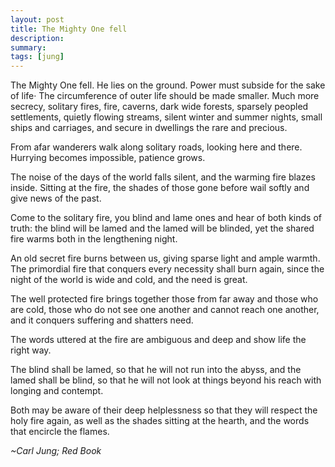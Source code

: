 ```yaml
---
layout: post
title: The Mighty One fell
description: 
summary: 
tags: [jung]
---
```


The Mighty One feIl. He lies on the ground.
Power must subside for the sake of life·
The circumference of outer life should be made smaller.
Much more secrecy, solitary fires, fire, caverns, dark wide forests, sparsely peopled settlements, quietly flowing streams, silent winter and summer nights,
small ships and carriages, and secure in dwellings the rare and precious.

From afar wanderers walk along solitary roads, looking here and there.
Hurrying becomes impossible, patience grows.

The noise of the days of the world falls silent, and the warming
fire blazes inside.
Sitting at the fire, the shades of those gone before wail softly and give news
of the past.

Come to the solitary fire, you blind and lame ones and hear of both kinds
of truth: the blind will be lamed and the lamed will be blinded, yet the shared
fire warms both in the lengthening night.

An old secret fire burns between us, giving sparse light and ample warmth.
The primordial fire that conquers every necessity shall burn again, since
the night of the world is wide and cold, and the need is great.

The well protected fire brings together those from far away and those who
are cold, those who do not see one another and cannot reach one another, and
it conquers suffering and shatters need.

The words uttered at the fire are ambiguous and deep and show life the
right way.

The blind shall be lamed, so that he will not run into the abyss, and the
lamed shall be blind, so that he will not look at things beyond his reach with
longing and contempt.

Both may be aware of their deep helplessness so that they will respect the
holy fire again, as well as the shades sitting at the hearth, and the words that
encircle the flames. 

_~Carl Jung; Red Book_